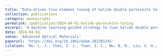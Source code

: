 ```yaml
---
title: "Data-driven fine element tuning of halide double perovskite for enhanced photoluminescence"
collection: publications
category: manuscripts
permalink: /publication/2024-04-01-halide-perovskite-tuning
excerpt: 'A machine learning-guided strategy to tune halide double perovskites for improved photoluminescence properties.'
date: 2024-04-01
venue: 'Advanced Optical Materials'
paperurl: 'https://doi.org/10.1002/adom.202301245'
citation: 'Wu, L. J., Chen, Z. J., Yuan, Z. C., Wu, B. B., Liu, S. H., Wang, Z. X., Mailoa, J. P., Duan, C. R., Huang, H.*, Hsieh, C. Y.*, Yu, X. F.*, & Zhao, H. T.* (2024). "Data-driven fine element tuning of halide double perovskite for enhanced photoluminescence." <i>Advanced Optical Materials</i>, 12(8), 2301245.'
---
```

